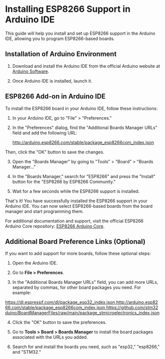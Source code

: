 # Installing ESP8266 Support in Arduino IDE

This guide will help you install and set up ESP8266 support in the Arduino IDE, allowing you to program ESP8266-based boards.

## Installation of Arduino Environment

1. Download and install the Arduino IDE from the official Arduino website at [Arduino Software](https://www.arduino.cc/en/Main/Software).

2. Once Arduino IDE is installed, launch it.

## ESP8266 Add-on in Arduino IDE

To install the ESP8266 board in your Arduino IDE, follow these instructions:

1. In your Arduino IDE, go to "File" > "Preferences."

2. In the "Preferences" dialog, find the "Additional Boards Manager URLs" field and add the following URL:

   http://arduino.esp8266.com/stable/package_esp8266com_index.json

Then, click the "OK" button to save the changes.

3. Open the "Boards Manager" by going to "Tools" > "Board" > "Boards Manager..."

4. In the "Boards Manager," search for "ESP8266" and press the "Install" button for the "ESP8266 by ESP8266 Community."

5. Wait for a few seconds while the ESP8266 support is installed.

That's it! You have successfully installed the ESP8266 support in your Arduino IDE. You can now select ESP8266-based boards from the board manager and start programming them.

For additional documentation and support, visit the official ESP8266 Arduino Core repository: [ESP8266 Arduino Core](https://github.com/esp8266/Arduino).

## Additional Board Preference Links (Optional)

If you want to add support for more boards, follow these optional steps:

1. Open the Arduino IDE.

2. Go to **File > Preferences**.

3. In the "Additional Boards Manager URLs" field, you can add more URLs, separated by commas, for other board packages you need. For example:

https://dl.espressif.com/dl/package_esp32_index.json,http://arduino.esp8266.com/stable/package_esp8266com_index.json,https://github.com/stm32duino/BoardManagerFiles/raw/main/package_stmicroelectronics_index.json


4. Click the "OK" button to save the preferences.

5. Go to **Tools > Board > Boards Manager** to install the board packages associated with the URLs you added.

6. Search for and install the boards you need, such as "esp32," "esp8266," and "STM32."


